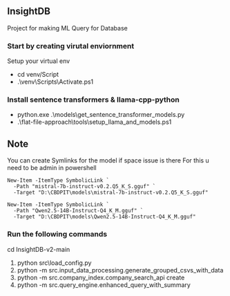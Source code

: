 ## InsightDB
Project for making ML Query for Database

### Start by creating virutal enviornment

Setup your virtual env
- cd venv/Script
-  .\venv\Scripts\Activate.ps1

### Install sentence transformers & llama-cpp-python

- python.exe .\models\get_sentence_transformer_models.py
- .\flat-file-approach\tools\setup_llama_and_models.ps1


**Note**
---
You can create Symlinks for the model if space issue is there
For this u need to be admin in powershell

```
New-Item -ItemType SymbolicLink `
  -Path "mistral-7b-instruct-v0.2.Q5_K_S.gguf" `
  -Target "D:\CBDPIT\models\mistral-7b-instruct-v0.2.Q5_K_S.gguf"
```

```
New-Item -ItemType SymbolicLink `
  -Path "Qwen2.5-14B-Instruct-Q4_K_M.gguf" `
  -Target "D:\CBDPIT\models\Qwen2.5-14B-Instruct-Q4_K_M.gguf"
```

### Run the following commands
cd InsightDB-v2-main
1. python src\load_config.py
2. python -m src.input_data_processing.generate_grouped_csvs_with_data
3. python -m src.company_index.company_search_api  create 
4. python -m src.query_engine.enhanced_query_with_summary
